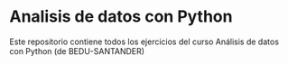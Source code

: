 # Analisis de datos con Python
Este repositorio contiene todos los ejercicios del curso Análisis de datos con Python (de BEDU-SANTANDER)
